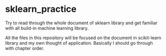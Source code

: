 # sklearn_practice

Try to read through the whole document of sklearn library and get familiar with all build-in machine learning library.

All the files in this repository will be focused on the document in scikit-learn library and my own thought of application. Basically I should go through with chapter order.
